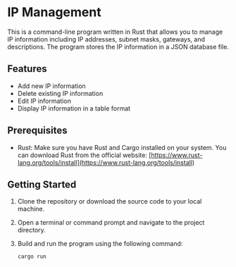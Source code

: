 # IP Management

This is a command-line program written in Rust that allows you to manage IP information including IP addresses, subnet masks, gateways, and descriptions. The program stores the IP information in a JSON database file.

## Features

- Add new IP information
- Delete existing IP information
- Edit IP information
- Display IP information in a table format

## Prerequisites

- Rust: Make sure you have Rust and Cargo installed on your system. You can download Rust from the official website: [https://www.rust-lang.org/tools/install](https://www.rust-lang.org/tools/install)

## Getting Started

1. Clone the repository or download the source code to your local machine.

2. Open a terminal or command prompt and navigate to the project directory.

3. Build and run the program using the following command:
   ```shell
   cargo run

